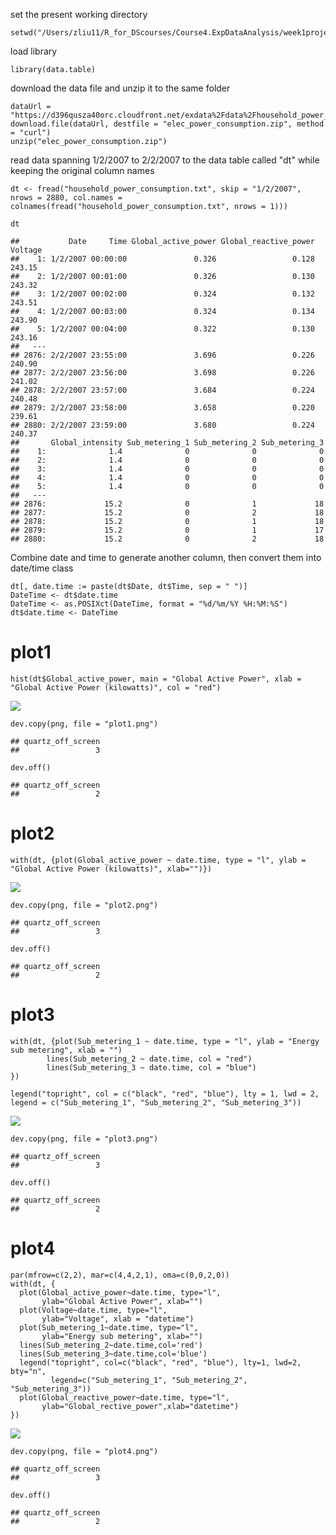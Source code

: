 set the present working directory

    setwd("/Users/zliu11/R_for_DScourses/Course4.ExpDataAnalysis/week1project/Repo_for_wk1_proj")

load library

    library(data.table)

download the data file and unzip it to the same folder

    dataUrl = "https://d396qusza40orc.cloudfront.net/exdata%2Fdata%2Fhousehold_power_consumption.zip"
    download.file(dataUrl, destfile = "elec_power_consumption.zip", method = "curl")
    unzip("elec_power_consumption.zip")

read data spanning 1/2/2007 to 2/2/2007 to the data table called "dt"
while keeping the original column names

    dt <- fread("household_power_consumption.txt", skip = "1/2/2007", nrows = 2880, col.names = colnames(fread("household_power_consumption.txt", nrows = 1)))

    dt

    ##           Date     Time Global_active_power Global_reactive_power Voltage
    ##    1: 1/2/2007 00:00:00               0.326                 0.128  243.15
    ##    2: 1/2/2007 00:01:00               0.326                 0.130  243.32
    ##    3: 1/2/2007 00:02:00               0.324                 0.132  243.51
    ##    4: 1/2/2007 00:03:00               0.324                 0.134  243.90
    ##    5: 1/2/2007 00:04:00               0.322                 0.130  243.16
    ##   ---                                                                    
    ## 2876: 2/2/2007 23:55:00               3.696                 0.226  240.90
    ## 2877: 2/2/2007 23:56:00               3.698                 0.226  241.02
    ## 2878: 2/2/2007 23:57:00               3.684                 0.224  240.48
    ## 2879: 2/2/2007 23:58:00               3.658                 0.220  239.61
    ## 2880: 2/2/2007 23:59:00               3.680                 0.224  240.37
    ##       Global_intensity Sub_metering_1 Sub_metering_2 Sub_metering_3
    ##    1:              1.4              0              0              0
    ##    2:              1.4              0              0              0
    ##    3:              1.4              0              0              0
    ##    4:              1.4              0              0              0
    ##    5:              1.4              0              0              0
    ##   ---                                                              
    ## 2876:             15.2              0              1             18
    ## 2877:             15.2              0              2             18
    ## 2878:             15.2              0              1             18
    ## 2879:             15.2              0              1             17
    ## 2880:             15.2              0              2             18

Combine date and time to generate another column, then convert them into
date/time class

    dt[, date.time := paste(dt$Date, dt$Time, sep = " ")]
    DateTime <- dt$date.time
    DateTime <- as.POSIXct(DateTime, format = "%d/%m/%Y %H:%M:%S")
    dt$date.time <- DateTime

plot1
=====

    hist(dt$Global_active_power, main = "Global Active Power", xlab = "Global Active Power (kilowatts)", col = "red")

![](Introduction_of_the_png_files_files/figure-markdown_strict/unnamed-chunk-6-1.png)

    dev.copy(png, file = "plot1.png")

    ## quartz_off_screen 
    ##                 3

    dev.off()

    ## quartz_off_screen 
    ##                 2

plot2
=====

    with(dt, {plot(Global_active_power ~ date.time, type = "l", ylab = "Global Active Power (kilowatts)", xlab="")})

![](Introduction_of_the_png_files_files/figure-markdown_strict/unnamed-chunk-7-1.png)

    dev.copy(png, file = "plot2.png")

    ## quartz_off_screen 
    ##                 3

    dev.off()

    ## quartz_off_screen 
    ##                 2

plot3
=====

    with(dt, {plot(Sub_metering_1 ~ date.time, type = "l", ylab = "Energy sub metering", xlab = "") 
            lines(Sub_metering_2 ~ date.time, col = "red")
            lines(Sub_metering_3 ~ date.time, col = "blue")
    })

    legend("topright", col = c("black", "red", "blue"), lty = 1, lwd = 2, legend = c("Sub_metering_1", "Sub_metering_2", "Sub_metering_3"))

![](Introduction_of_the_png_files_files/figure-markdown_strict/unnamed-chunk-8-1.png)

    dev.copy(png, file = "plot3.png")

    ## quartz_off_screen 
    ##                 3

    dev.off()

    ## quartz_off_screen 
    ##                 2

plot4
=====

    par(mfrow=c(2,2), mar=c(4,4,2,1), oma=c(0,0,2,0))
    with(dt, {
      plot(Global_active_power~date.time, type="l", 
           ylab="Global Active Power", xlab="")
      plot(Voltage~date.time, type="l", 
           ylab="Voltage", xlab = "datetime")
      plot(Sub_metering_1~date.time, type="l", 
           ylab="Energy sub metering", xlab="")
      lines(Sub_metering_2~date.time,col='red')
      lines(Sub_metering_3~date.time,col='blue')
      legend("topright", col=c("black", "red", "blue"), lty=1, lwd=2, bty="n",
             legend=c("Sub_metering_1", "Sub_metering_2", "Sub_metering_3"))
      plot(Global_reactive_power~date.time, type="l", 
           ylab="Global_rective_power",xlab="datetime")
    })

![](Introduction_of_the_png_files_files/figure-markdown_strict/unnamed-chunk-9-1.png)

    dev.copy(png, file = "plot4.png")

    ## quartz_off_screen 
    ##                 3

    dev.off()

    ## quartz_off_screen 
    ##                 2

